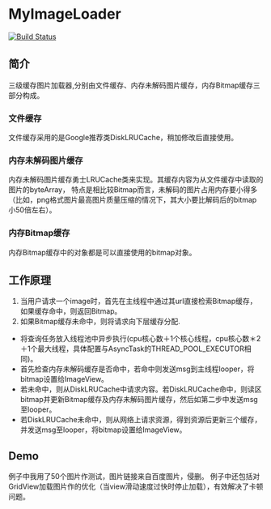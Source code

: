 # MyImageLoader 
[![Build Status](https://travis-ci.org/WrongChao/MyImageLoader.svg?branch=master)](https://travis-ci.org/WrongChao/MyImageLoade)

## 简介

三级缓存图片加载器,分别由文件缓存、内存未解码图片缓存，内存Bitmap缓存三部分构成。

### 文件缓存
文件缓存采用的是Google推荐类DiskLRUCache，稍加修改后直接使用。

### 内存未解码图片缓存
内存未解码图片缓存勇士LRUCache类来实现。其缓存内容为从文件缓存中读取的图片的byteArray，
特点是相比较Bitmap而言，未解码的图片占用内存要小得多（比如，png格式图片最高图片质量压缩的情况下，其大小要比解码后的bitmap小50倍左右）。

### 内存Bitmap缓存
内存Bitmap缓存中的对象都是可以直接使用的bitmap对象。

## 工作原理

1. 当用户请求一个image时，首先在主线程中通过其url直接检索Bitmap缓存，如果缓存命中，则返回Bitmap。
2. 如果Bitmap缓存未命中，则将请求向下层缓存分配.
- 将查询任务放入线程池中异步执行(cpu核心数＋1个核心线程，cpu核心数＊2＋1个最大线程，具体配置与AsyncTask的THREAD_POOL_EXECUTOR相同)。
- 首先检查内存未解码缓存是否命中，若命中则发送msg到主线程looper，将bitmap设置给ImageView。
- 若未命中，则从DiskLRUCache中请求内容。若DiskLRUCache命中，则读区bitmap并更新Bitmap缓存及内存未解码图片缓存，然后如第二步中发送msg至looper。
- 若DiskLRUCache未命中，则从网络上请求资源，得到资源后更新三个缓存，并发送msg至looper，将bitmap设置给ImageView。

## Demo

例子中我用了50个图片作测试，图片链接来自百度图片，侵删。
例子中还包括对GridView加载图片作的优化（当view滑动速度过快时停止加载），有效解决了卡顿问题。
